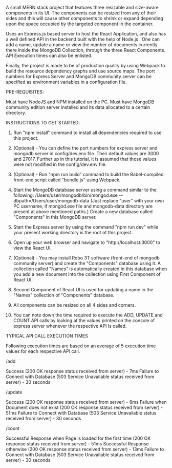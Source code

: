 A small MERN stack project that features three resizable and size-aware components in its UI. The components can be resized from any of their sides and this will cause other components to shrink or expand depending upon the space occupied by the targeted component in the container.

Uses an Express.js based server to host the React Application, and also has a well defined API in the backend built with the help of Node.js . One can add a name, update a name or view the number of documents currently there inside the MongoDB Collection, through the three React Components. API Execution times can also be enlisted.

Finally, the project is made to be of production quality by using Webpack to build the resource dependency graphs and use source maps. The port numbers for Express Server and MongoDB community server can be specified as environment variables in a configuration file.




PRE-REQUISITES:

Must have NodeJS and NPM installed on the PC.
Must have MongoDB community edition server installed and its data allocated to a certain directory.


INSTRUCTIONS TO GET STARTED:

1. Run "npm install" command to install all dependencies required to use this project.

2. (Optional) - You can define the port numbers for express server and mongodb server in config/dev.env file. Their default values are 3000 and 27017. Further up in this tutorial, it is assumed that those values were not modified in the config/dev.env file.

3. (Optional) - Run "npm run build" command to build the Babel-compiled front-end script called "bundle.js" using Webpack.

4. Start the MongoDB database server using a command similar to the following: /Users/user/mongodb/bin/mongod.exe --dbpath=/Users/user/mongodb-data
   (Just replace "user" with your own PC username, if mongod.exe file and mongodb-data directory are present at above mentioned paths.) Create a 
   new database called "Components" in this MongoDB server.

5. Start the Express server by using the command "npm run dev" while your present working directory is the root of this project. 

6. Open up your web browser and navigate to "http://localhost:3000" to view the React UI. 

7. (Optional) - You may install Robo 3T software (front-end of mongodb community server) and create the "Components" database using it. A    collection called "Names" is automatically created in this database when you add a new document into the collection using First Component of    React UI.

8. Second Component of React UI is used for updating a name in the "Names" collection of "Components" database.

9. All components can be resized on all 4 sides and corners.

10. You can note down the time required to execute the ADD, UPDATE and COUNT API calls by looking at the values printed on the console of express     server whenever the respective API is called.



TYPICAL API CALL EXECUTION TIMES

Following execution times are based on an average of 5 execution time values for each respective API call. 

/add

Success (200 OK response status received from server) - 7ms
Failure to Connect with Database (503 Service Unavailable status received from server) - 30 seconds

/update

Success (200 OK response status received from server) - 8ms
Failure when Document does not exist (200 OK response status received from server) - 51ms 
Failure to Connect with Database (503 Service Unavailable status received from server) - 30 seconds

/count

Successful Response when Page is loaded for the first time (200 OK response status received from server) - 51ms
Successful Response otherwise (200 OK response status received from server) - 13ms
Failure to Connect with Database (503 Service Unavailable status received from server) - 30 seconds
